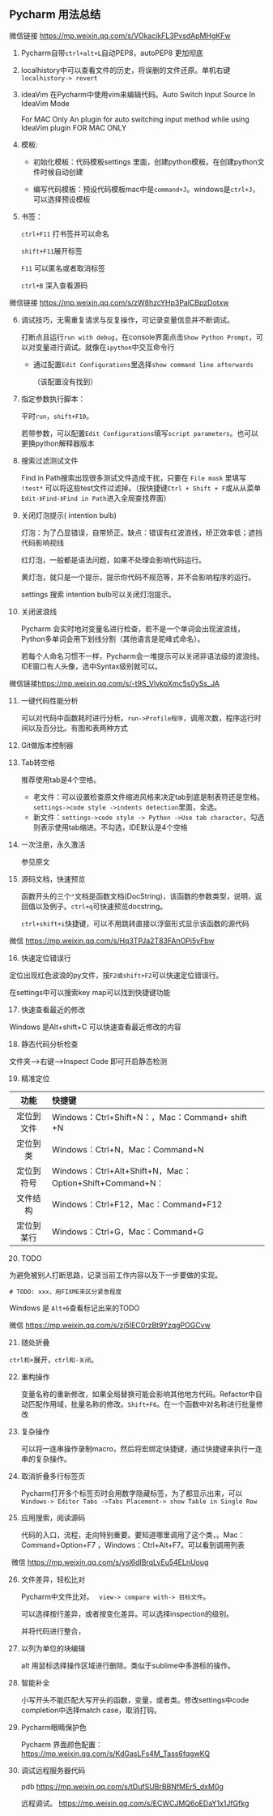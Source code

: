 ## Pycharm 用法总结



微信链接 <https://mp.weixin.qq.com/s/VOkacikFL3PvsdApMHgKFw>



1. Pycharm自带`ctrl+alt+L`自动PEP8，autoPEP8 更加彻底

2. localhistory中可以查看文件的历史，将误删的文件还原。单机右键`localhistory-> revert`

3. ideaVim 在Pycharm中使用vim来编辑代码。Auto Switch Input Source In IdeaVim Mode

   For MAC Only An plugin for auto switching input method while using IdeaVim plugin FOR MAC ONLY

4. 模板:

   - 初始化模板：代码模板settings 里面，创建python模板。在创建python文件时候自动创建

   - 编写代码模板：预设代码模板mac中是`command+J`。windows是`ctrl+J`，可以选择预设模板

5. 书签：

   `ctrl+F11` 打书签并可以命名

   `shift+F11`展开标签

   `F11` 可以匿名或者取消标签

   `ctrl+B`  深入查看源码



微信链接 <https://mp.weixin.qq.com/s/zW8hzcYHp3PalCBpzDotxw>



6. 调试技巧，无需重复请求与反复操作，可记录变量信息并不断调试。

   打断点且运行`run with debug`，在console界面点击`Show Python Prompt`，可以对变量进行调试。就像在`ipython`中交互命令行

   - 通过配置`Edit Configurations`里选择`show command line afterwards`

     （该配置没有找到）

7. 指定参数执行脚本：

   平时`run`，`shift+F10`。

   若带参数，可以配置`Edit Configurations`填写`script parameters`。也可以更换python解释器版本

8. 搜索过滤测试文件

   Find in Path搜索出现很多测试文件造成干扰，只要在 `File mask` 里填写 `!test*` 可以将这些test文件过滤掉。（按快捷键`Ctrl + Shift + F`或从从菜单`Edit-》Find-》Find in Path`进入全局查找界面）

   

9. 关闭灯泡提示( intention bulb)

   灯泡：为了凸显错误，自带矫正。缺点：错误有红波浪线，矫正效率低；遮挡代码影响视线

   红灯泡，一般都是语法问题，如果不处理会影响代码运行。

   黄灯泡，就只是一个提示，提示你代码不规范等，并不会影响程序的运行。

   settings 搜索 intention bulb可以关闭灯泡提示。

10. 关闭波浪线

    Pycharm 会实时地对变量名进行检查，若不是一个单词会出现波浪线，Python多单词会用下划线分割（其他语言是驼峰式命名）。

    若每个人命名习惯不一样，Pycharm会一堆提示可以关闭非语法级的波浪线。IDE窗口有人头像，选中Syntax级别就可以。



微信链接<https://mp.weixin.qq.com/s/-t9S_VlvkpXmc5s0ySs_JA>



11. 一键代码性能分析

    可以对代码中函数耗时进行分析。`run->Profile程序`，调用次数，程序运行时间以及百分比。有图和表两种方式

    

12. Git做版本控制器

    

13. Tab转空格

    推荐使用tab是4个空格。

    - 老文件：可以设置检查原文件缩进风格来决定tab到底是制表符还是空格。`settings->code style ->indents detection`里面，全选。
    - 新文件：`settings->code style -> Python ->Use tab character`，勾选则表示使用tab缩进。不勾选，IDE默认是4个空格

14. 一次注册，永久激活

    参见原文

    

15. 源码文档，快速预览

    函数开头的三个`"`文档是函数文档(DocString)，该函数的参数类型，说明，返回值以及例子。`ctrl+q`可快速预览docstring。

    `ctrl+shift+i`快捷键，可以不用跳转直接以浮窗形式显示该函数的源代码



微信  https://mp.weixin.qq.com/s/Hq3TPJa2T83FAnOPi5yFbw



16. 快速定位错误行

定位出现红色波浪的py文件，按`F2或shift+F2`可以快速定位错误行。

在settings中可以搜索key map可以找到快捷键功能



17. 快速查看最近的修改

Windows 是Alt+shift+C 可以快速查看最近修改的内容



18. 静态代码分析检查

文件夹-->右键-->Inspect Code 即可开启静态检测



19. 精准定位

|    功能    | 快捷键                                                   |
| :--------: | :------------------------------------------------------- |
| 定位到文件 | Windows：Ctrl+Shift+N：，Mac：Command+ shift +N          |
|  定位到类  | Windows：Ctrl+N，Mac：Command+N                          |
| 定位到符号 | Windows：Ctrl+Alt+Shift+N，Mac：Option+Shift+Command+N： |
|  文件结构  | Windows：Ctrl+F12，Mac：Command+F12                      |
| 定位到某行 | Windows：Ctrl+G，Mac：Command+G                          |

20. TODO

为避免被别人打断思路，记录当前工作内容以及下一步要做的实现。

`# TODO: xxx，用FIXME来区分紧急程度`

Windows 是 `Alt+6`查看标记出来的TODO



微信 https://mp.weixin.qq.com/s/zj5IEC0rzBt9YzqgPOGCvw



21. 随处折叠

`ctrl和+`展开，`ctrl和-关闭`。

22. 重构操作

    变量名称的重新修改，如果全局替换可能会影响其他地方代码。Refactor中自动匹配作用域，批量名称的修改。`Shift+F6`。在一个函数中对名称进行批量修改

23. 复杂操作

    可以将一连串操作录制macro，然后将宏绑定快捷键，通过快捷键来执行一连串的复杂操作。

24. 取消折叠多行标签页

    Pycharm打开多个标签页时会用数字隐藏标签，为了都显示出来，可以`Windows-> Editor Tabs ->Tabs Placement-> show Table in Single Row `

25. 应用搜索，阅读源码

    代码的入口，流程，走向特别重要。要知道哪里调用了这个类，。Mac：Command+Option+F7 ，Windows：Ctrl+Alt+F7。可以看到调用列表



​	微信   https://mp.weixin.qq.com/s/ysl6dIBrqLvEu54ELnUoug



26. 文件差异，轻松比对

    Pycharm中文件比对。 ` view-> compare with-> 目标文件`。

    可以选择按行差异，或者按变化差异。可以选择inspection的级别。

    并将代码进行整合，

27. 以列为单位的块编辑

    alt 用鼠标选择操作区域进行删除。类似于sublime中多游标的操作。

28. 智能补全

    小写开头不能匹配大写开头的函数，变量，或者类。修改settings中code completion中选择match case，取消打钩。

29. Pycharm眼睛保护色

    Pycharm 界面颜色配置：https://mp.weixin.qq.com/s/KdGasLFs4M_Tass6fqgwKQ

30. 调试远程服务器代码

    pdb  https://mp.weixin.qq.com/s/tDufSUBrBBNfMEr5_dxM0g

    远程调试。 https://mp.weixin.qq.com/s/ECWCJMQ6oEDaY1x1JfGfkg